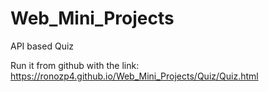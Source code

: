 # Web_Mini_Projects
API based Quiz

Run it from github with the link:
https://ronozp4.github.io/Web_Mini_Projects/Quiz/Quiz.html
